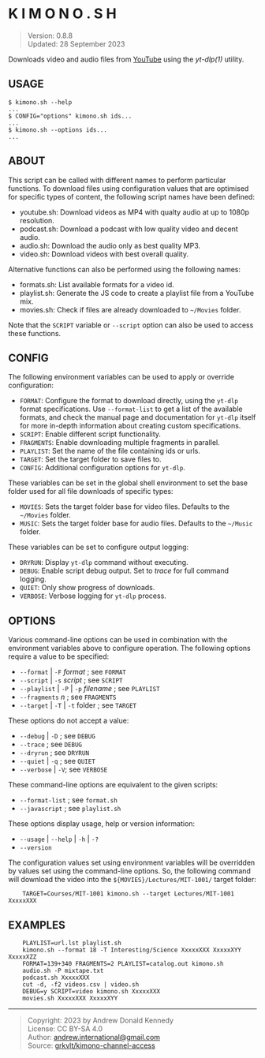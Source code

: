 # K I M O N O . S H

> Version: 0.8.8  
> Updated: 28 September 2023

Downloads video and audio files from [YouTube](https://youtu.be/) using
the _yt-dlp(1)_ utility.

## USAGE

```shell
$ kimono.sh --help
...
$ CONFIG="options" kimono.sh ids...
...
$ kimono.sh --options ids...
...
```

## ABOUT

This script can be called with different names to perform particular
functions. To download files using configuration values that are optimised
for specific types of content, the following script names have been
defined:

- youtube.sh:
    Download videos as MP4 with qualty audio at up to 1080p resolution.
- podcast.sh:
    Download a podcast with low quality video and decent audio.
- audio.sh:
    Download the audio only as best quality MP3.
- video.sh:
    Download videos with best overall quality.

Alternative functions can also be performed using the following names:

- formats.sh:
    List available formats for a video id.
- playlist.sh:
    Generate the JS code to create a playlist file from a YouTube mix.
- movies.sh:
    Check if files are already downloaded to `~/Movies` folder.

Note that the `SCRIPT` variable or `--script` option can also be used to
access these functions.

## CONFIG

The following environment variables can be used to apply or override
configuration:

- `FORMAT`:
    Configure the format to download directly, using the `yt-dlp`
    format specifications. Use `--format-list` to get a list of the
    available formats, and check the manual page and documentation
    for `yt-dlp` itself for more in-depth information about creating
    custom specifications.
- `SCRIPT`:
    Enable different script functionality.
- `FRAGMENTS`:
    Enable downloading multiple fragments in parallel.
- `PLAYLIST`:
    Set the name of the file containing ids or urls.
- `TARGET`:
    Set the target folder to save files to.
- `CONFIG`:
    Additional configuration options for `yt-dlp`.

These variables can be set in the global shell environment to set
the base folder used for all file downloads of specific types:

- `MOVIES`:
    Sets the target folder base for video files. Defaults to the
    `~/Movies` folder.
- `MUSIC`:
    Sets the target folder base for audio files. Defaults to the
    `~/Music` folder.

These variables can be set to configure output logging:

- `DRYRUN`:
    Display `yt-dlp` command without executing.
- `DEBUG`:
    Enable script debug output.  Set to _trace_ for full command logging.
- `QUIET`:
    Only show progress of downloads.
- `VERBOSE`:
    Verbose logging for `yt-dlp` process.

## OPTIONS

Various command-line options can be used in combination with the
environment variables above to configure operation. The following options
require a value to be specified:

- `--format` | `-F` _format_ ; see `FORMAT`
- `--script` | `-s` _script_ ; see `SCRIPT`
- `--playlist` | `-P` | `-p` _filename_ ; see `PLAYLIST`
- `--fragments` _n_ ; see `FRAGMENTS`
- `--target` | `-T` | `-t` folder ; see `TARGET`

These options do not accept a value:

- `--debug` | `-D` ; see `DEBUG`
- `--trace` ; see `DEBUG`
- `--dryrun` ; see `DRYRUN`
- `--quiet` | `-q` ; see `QUIET`
- `--verbose` | `-V`; see `VERBOSE`

These command-line options are equivalent to the given scripts:

- `--format-list` ; see `format.sh`
- `--javascript` ; see `playlist.sh`

These options display usage, help or version information:

- `--usage` | `--help` | `-h` | `-?`
- `--version`

The configuration values set using environment variables will be overridden
by values set using the command-line options. So, the following command will
download the video into the `${MOVIES}/Lectures/MIT-1001/` target folder:

```shell
    TARGET=Courses/MIT-1001 kimono.sh --target Lectures/MIT-1001 XxxxxXXX
```

## EXAMPLES

```shell
    PLAYLIST=url.lst playlist.sh
    kimono.sh --format 18 -T Interesting/Science XxxxxXXX XxxxxXYY XxxxxXZZ
    FORMAT=139+340 FRAGMENTS=2 PLAYLIST=catalog.out kimono.sh
    audio.sh -P mixtape.txt
    podcast.sh XxxxxXXX
    cut -d, -f2 videos.csv | video.sh 
    DEBUG=y SCRIPT=video kimono.sh XxxxxXXX
    movies.sh XxxxxXXX XxxxxXYY
```

---

> Copyright: 2023 by Andrew Donald Kennedy  
> License: CC BY-SA 4.0  
> Author: [andrew.international@gmail.com](mailto:andrew.international+kimono@gmail.com)  
> Source: [grkvlt/kimono-channel-access](https://github.com/grkvlt/kimono-channel-access.git)
